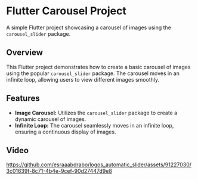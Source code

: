 # Flutter Carousel Project

A simple Flutter project showcasing a carousel of images using the `carousel_slider` package.

## Overview

This Flutter project demonstrates how to create a basic carousel of images using the popular `carousel_slider` package. The carousel moves in an infinite loop, allowing users to view different images smoothly.


## Features

- **Image Carousel:** Utilizes the `carousel_slider` package to create a dynamic carousel of images.
- **Infinite Loop:** The carousel seamlessly moves in an infinite loop, ensuring a continuous display of images.

## Video
https://github.com/esraaabdrabo/logos_automatic_slider/assets/91227030/3c01639f-8c71-4b4e-9cef-90d27447d9e8

